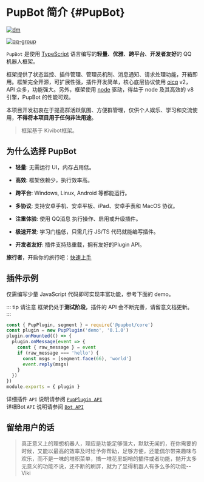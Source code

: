 # PupBot 简介 {#PupBot}

<!--[![npm-version](https://img.shields.io/npm/v/@pupbot/core?color=527dec&label=%40pupbot%2Fcore&style=flat-square)](https://npm.im/package/@pupbot/core)[![dm](https://shields.io/npm/dm/@pupbot/core?label=downloads&style=flat-square)](https://npm.im/package/@pupbot/core)
-->
[![dm](https://shields.io/npm/dm/pupbot?label=downloads&style=flat-square)](https://npm.im/package/pupbot)

<!--[![node-engine](https://img.shields.io/node/v/@pupbot/core?style=flat-square&logo=Node.js&logoColor=ffffff&color=527dec)](https://nodejs.org)-->
[![qq-group](https://img.shields.io/badge/QQ%20%E7%BE%A4-532286460-527dec?logo=TencentQQ&style=flat-square&logoColor=ffffff)](https://qm.qq.com/cgi-bin/qm/qr?k=HK_MJ6jPmNb--oFtqGbYLnrSrYORiayX&jump_from=webapi&authKey=v/GUqKlGOF/EUGF5irCqYRA/+JFJ7pIRtqXNGPsNCos159ati25QOlqVTmGF8bjO)

`PupBot` 是使用 [TypeScript](https://www.typescriptlang.org/) 语言编写的**轻量**、**优雅**、**跨平台**、**开发者友好**的 QQ 机器人框架。

框架提供了状态监控、插件管理、管理员机制、消息通知、请求处理功能，开箱即用。框架完全开源，可扩展性强，插件开发简单，核心底层协议使用 [oicq](https://github.com/takayama-lily/oicq) v2，API 众多，功能强大。另外，框架使用 [node](https://nodejs.org/) 驱动，得益于 node 及其高效的 v8 引擎，PupBot 的性能可观。

本项目开发初衷在于提高群活跃氛围、方便群管理，仅供个人娱乐、学习和交流使用，**不得将本项目用于任何非法用途**。
>框架基于 Kivibot框架。

## 为什么选择 PupBot

-  **轻量**: 无需运行 UI，内存占用低。

-  **高效**: 框架依赖少，执行效率高。

-  **跨平台**: Windows, Linux,  Android 等都能运行。

-  **多协议**: 支持安卓手机、安卓平板、iPad、安卓手表和 MacOS 协议。

-  **注重体验**: 使用 QQ消息 执行操作、启用或升级插件。

-  **极速开发**: 学习门槛低，只需几行 JS/TS 代码就能编写插件。

-  **开发者友好**: 插件支持热重载，拥有友好的Plugin API。
  
**旅行者**，开启你的旅行吧：[快速上手](/start/online)
## 插件示例

仅需编写少量 JavaScript 代码即可实现丰富功能，参考下面的 demo。

::: tip 请注意
框架仍处于**测试阶段**，插件的 API 会不断完善，请留意文档更新。
:::

```js
const { PupPlugin, segment } = require('@pupbot/core')
const plugin = new PupPlugin('demo', '0.1.0')
plugin.onMounted(() => {
  plugin.onMessage(event => {
    const { raw_message } = event
    if (raw_message === 'hello') {
      const msgs = [segment.face(66), 'world']
      event.reply(msgs)
    }
  })
})
module.exports = { plugin }
```

详细插件 `API` 说明请参阅 [`PupPlugin API`](/api/plugin)<br>
详细Bot `API` 说明请参阅 [`Bot API`](/api/bot)

## 留给用户的话
>真正意义上的理想机器人，理应是功能足够强大，默默无闻的，在你需要的时候，又能以最高的效率及时给予你帮助，足够方便，还能偶尔带来趣味与欢乐，而不是一味的堆积菜单，搞一堆花里胡哨的插件或者功能，抛开太多无意义的功能不说，还不断的刷屏，就为了显得机器人有多么多的功能--Viki
